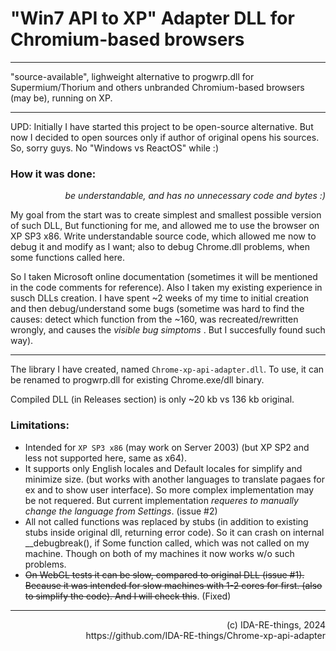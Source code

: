 # "Win7 API to XP" Adapter DLL for Chromium-based browsers

<hr>

"source-available", lighweight alternative to progwrp.dll for Supermium/Thorium and others unbranded Chromium-based browsers (may be), running on XP.

<hr>
UPD: Initially I have started this project to be open-source alternative.
But now I decided to open sources only if author of original opens his sources. So, sorry guys. No "Windows vs ReactOS" while :)


### How it was done:
_<p align=right>be understandable, and has no unnecessary code and bytes :)</p>_

My goal from the start was to create simplest and smallest possible version of such DLL, But functioning for me, and allowed me to use the browser on XP SP3 x86.
Write understandable source code, which allowed me now to debug it and modify as I want; also to debug Chrome.dll problems, when some functions called here.

So I taken Microsoft online documentation (sometimes it will be mentioned in the code comments for reference).
Also I taken my existing experience in susch DLLs creation.
I have spent ~2 weeks of my time to initial creation and then debug/understand some bugs (sometime was hard to find the causes: detect which function from the ~160, was recreated/rewritten wrongly, and causes the _visible bug simptoms_ . But I succesfully found such way).

<hr>

The library I have created, named `Chrome-xp-api-adapter.dll`. To use, it can be renamed to progwrp.dll for existing Chrome.exe/dll binary. 

Сompiled DLL (in Releases section) is only ~20 kb vs 136 kb original.

### Limitations:
- Intended for `XP SP3 x86` (may work on Server 2003) (but XP SP2 and less not supported here, same as x64).
- It supports only English locales and Default locales for simplify and minimize size. (but works with another languages to translate pagaes for ex and to show user interface). So more complex implementation may be not requered.
But current implementation _requeres to manually change the language from Settings_. (issue #2)
- All not called functions was replaced by stubs (in addition to existing stubs inside original dll, returning error code). So it can crash on internal __debugbreak(), if Some function called, which was not called on my machine. Though on both of my machines it now works w/o such problems.
- ~~On WebGL tests it can be slow, compared to original DLL (issue #1). Because it was intended for slow machines with 1-2 cores for first. (also to simplify the code). And I will check this~~. (Fixed)

<hr>
<p align=right>(c) IDA-RE-things, 2024<br>
https://github.com/IDA-RE-things/Chrome-xp-api-adapter
</p>


